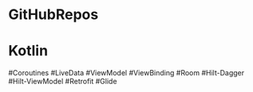 # GitHubRepos


# Kotlin
#Coroutines
#LiveData
#ViewModel
#ViewBinding
#Room
#Hilt-Dagger
#Hilt-ViewModel
#Retrofit
#Glide
